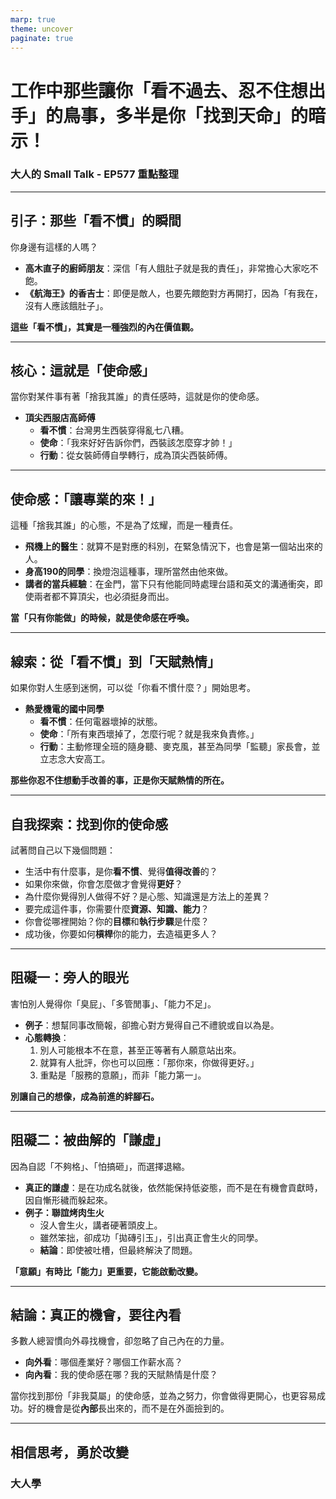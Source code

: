 ```yaml
---
marp: true
theme: uncover
paginate: true
---
```


<!-- _class: lead invert -->

# **工作中那些讓你「看不過去、忍不住想出手」的鳥事，多半是你「找到天命」的暗示！**

### 大人的 Small Talk - EP577 重點整理

---

## **引子：那些「看不慣」的瞬間**

你身邊有這樣的人嗎？

* **高木直子的廚師朋友**：深信「有人餓肚子就是我的責任」，非常擔心大家吃不飽。
* **《航海王》的香吉士**：即便是敵人，也要先餵飽對方再開打，因為「有我在，沒有人應該餓肚子」。

**這些「看不慣」，其實是一種強烈的內在價值觀。**

---

## **核心：這就是「使命感」**

當你對某件事有著「捨我其誰」的責任感時，這就是你的使命感。

* **頂尖西服店高師傅**
    * **看不慣**：台灣男生西裝穿得亂七八糟。
    * **使命**：「我來好好告訴你們，西裝該怎麼穿才帥！」
    * **行動**：從女裝師傅自學轉行，成為頂尖西裝師傅。

---

## **使命感：「讓專業的來！」**

這種「捨我其誰」的心態，不是為了炫耀，而是一種責任。

* **飛機上的醫生**：就算不是對應的科別，在緊急情況下，也會是第一個站出來的人。
* **身高190的同學**：換燈泡這種事，理所當然由他來做。
* **講者的當兵經驗**：在金門，當下只有他能同時處理台語和英文的溝通衝突，即使兩者都不算頂尖，也必須挺身而出。

**當「只有你能做」的時候，就是使命感在呼喚。**

---

## **線索：從「看不慣」到「天賦熱情」**

如果你對人生感到迷惘，可以從「你看不慣什麼？」開始思考。

* **熱愛機電的國中同學**
    * **看不慣**：任何電器壞掉的狀態。
    * **使命**：「所有東西壞掉了，怎麼行呢？就是我來負責修。」
    * **行動**：主動修理全班的隨身聽、麥克風，甚至為同學「監聽」家長會，並立志念大安高工。

**那些你忍不住想動手改善的事，正是你天賦熱情的所在。**

---

## **自我探索：找到你的使命感**

試著問自己以下幾個問題：

* 生活中有什麼事，是你**看不慣**、覺得**值得改善**的？
* 如果你來做，你會怎麼做才會覺得**更好**？
* 為什麼你覺得別人做得不好？是心態、知識還是方法上的差異？
* 要完成這件事，你需要什麼**資源、知識、能力**？
* 你會從哪裡開始？你的**目標**和**執行步驟**是什麼？
* 成功後，你要如何**槓桿**你的能力，去造福更多人？

---

## **阻礙一：旁人的眼光**

害怕別人覺得你「臭屁」、「多管閒事」、「能力不足」。

* **例子**：想幫同事改簡報，卻擔心對方覺得自己不禮貌或自以為是。
* **心態轉換**：
    1.  別人可能根本不在意，甚至正等著有人願意站出來。
    2.  就算有人批評，你也可以回應：「那你來，你做得更好。」
    3.  重點是「服務的意願」，而非「能力第一」。

**別讓自己的想像，成為前進的絆腳石。**

---

## **阻礙二：被曲解的「謙虛」**

因為自認「不夠格」、「怕搞砸」，而選擇退縮。

* **真正的謙虛**：是在功成名就後，依然能保持低姿態，而不是在有機會貢獻時，因自慚形穢而躲起來。
* **例子：聯誼烤肉生火**
    * 沒人會生火，講者硬著頭皮上。
    * 雖然笨拙，卻成功「拋磚引玉」，引出真正會生火的同學。
    * **結論**：即使被吐槽，但最終解決了問題。

**「意願」有時比「能力」更重要，它能啟動改變。**

---

## **結論：真正的機會，要往內看**

多數人總習慣向外尋找機會，卻忽略了自己內在的力量。

* **向外看**：哪個產業好？哪個工作薪水高？
* **向內看**：我的使命感在哪？我的天賦熱情是什麼？

當你找到那份「非我莫屬」的使命感，並為之努力，你會做得更開心，也更容易成功。好的機會是從**內部**長出來的，而不是在外面撿到的。

---

<!-- _class: invert -->

## **相信思考，勇於改變**

### **大人學**
